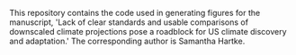 This repository contains the code used in generating figures for the manuscript, 'Lack of clear standards and usable comparisons of downscaled climate projections pose a roadblock for US climate discovery and adaptation.' The corresponding author is Samantha Hartke.
